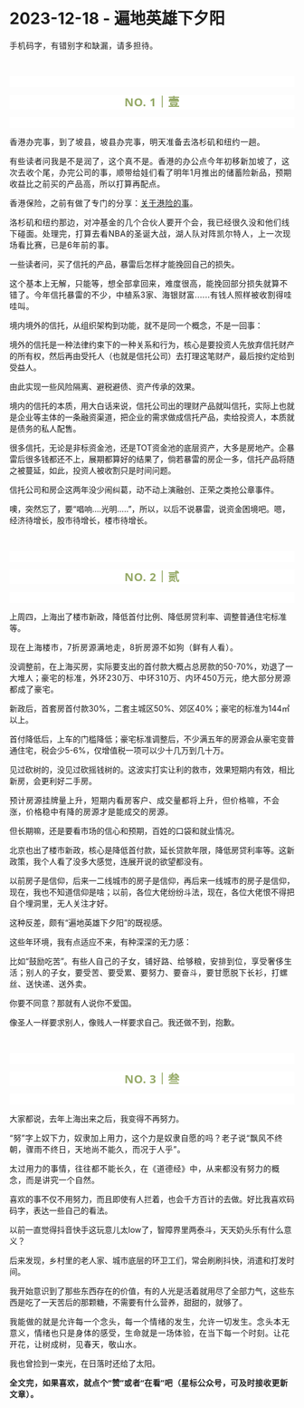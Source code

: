 # 2023-12-18 - 遍地英雄下夕阳

<p style="visibility: visible;"><span style="letter-spacing: 0.578px; text-wrap: wrap; visibility: visible;">手机码字，有错别字和缺漏，请</span><span style="letter-spacing: 0.578px; text-wrap: wrap; visibility: visible;">多担待。</span></p><p style="visibility: visible;"><br style="visibility: visible;"></p><p style="outline: 0px;font-family: system-ui, -apple-system, BlinkMacSystemFont, &quot;Helvetica Neue&quot;, &quot;PingFang SC&quot;, &quot;Hiragino Sans GB&quot;, &quot;Microsoft YaHei UI&quot;, &quot;Microsoft YaHei&quot;, Arial, sans-serif;letter-spacing: 0.544px;text-wrap: wrap;background-color: rgb(255, 255, 255);visibility: visible;"><br style="outline: 0px;visibility: visible;"></p><p style="outline: 0px;letter-spacing: 0.544px;text-wrap: wrap;color: rgb(34, 34, 34);font-family: -apple-system-font, system-ui, &quot;Helvetica Neue&quot;, &quot;PingFang SC&quot;, &quot;Hiragino Sans GB&quot;, &quot;Microsoft YaHei UI&quot;, &quot;Microsoft YaHei&quot;, Arial, sans-serif;background-color: rgb(255, 255, 255);text-align: center;visibility: visible;"><span style="outline: 0px;font-weight: bold;line-height: 25px;color: rgb(149, 169, 103);font-size: 20px;visibility: visible;">NO. 1｜壹</span></p><p style="outline: 0px;letter-spacing: 0.544px;text-wrap: wrap;color: rgb(34, 34, 34);font-family: -apple-system-font, system-ui, &quot;Helvetica Neue&quot;, &quot;PingFang SC&quot;, &quot;Hiragino Sans GB&quot;, &quot;Microsoft YaHei UI&quot;, &quot;Microsoft YaHei&quot;, Arial, sans-serif;background-color: rgb(255, 255, 255);text-align: center;visibility: visible;"><br style="outline: 0px;visibility: visible;"></p><p style="letter-spacing: 0.578px; text-wrap: wrap; visibility: visible;">香港办完事，到了坡县，坡县办完事，明天准备去洛杉矶和纽约一趟。</p><p style="letter-spacing: 0.578px; text-wrap: wrap; visibility: visible;">有些读者问我是不是润了，这个真不是。香港的办公点今年初移新加坡了，这次去收个尾，<span style="font-size: var(--articleFontsize); letter-spacing: 0.034em; visibility: visible;">办完公司的</span><span style="font-size: var(--articleFontsize); letter-spacing: 0.034em; visibility: visible;">事，</span><span style="font-size: var(--articleFontsize); letter-spacing: 0.034em; visibility: visible;">顺带给娃们看了明年1月推出的</span><span style="font-size: var(--articleFontsize); letter-spacing: 0.034em; visibility: visible;">储蓄险新品，预期收益比之前买的产品高，所以打算再配点。</span></p><p style="letter-spacing: 0.578px; text-wrap: wrap; visibility: visible;"><span style="font-size: var(--articleFontsize); letter-spacing: 0.034em; visibility: visible;"></span><span style="font-size: var(--articleFontsize); letter-spacing: 0.034em; visibility: visible;">香港保险，之前有做了专门的分享</span><span style="font-size: var(--articleFontsize); letter-spacing: 0.034em; visibility: visible;">：</span><a target="_blank" href="http://mp.weixin.qq.com/s?__biz=Mzg2OTkwNzE4MA==&amp;mid=2247491724&amp;idx=2&amp;sn=dc72643ae8add52420fe6a504930e63b&amp;chksm=ce974f0ff9e0c619ff375f9ab236c0e6349e8bd9cffa788deecdc1bc31be201c1a16349ab79d&amp;scene=21#wechat_redirect" textvalue="关于港险的事" linktype="text" imgurl="" imgdata="null" data-itemshowtype="0" tab="innerlink" style="font-size: var(--articleFontsize); letter-spacing: 0.034em; visibility: visible;" data-linktype="2" hasload="1">关于港险的事</a><span style="font-size: var(--articleFontsize); letter-spacing: 0.034em; visibility: visible;">。</span></p><p style="letter-spacing: 0.578px; text-wrap: wrap; visibility: visible;">洛杉矶和纽约那边，对冲基金的几个合伙人要开个会，我已经很久没和他们线下碰面。处理完，打算去看NBA的圣诞大战，湖人队对阵凯尔特人，上一次现场看比赛，已是6年前的事。</p><p style="visibility: visible;">一些读者问，买了信托的产品，暴雷后怎样才能挽回自己的损失。</p><p style="visibility: visible;"><span style="font-size: var(--articleFontsize); letter-spacing: 0.034em; visibility: visible;">这个</span><span style="font-size: var(--articleFontsize); letter-spacing: 0.034em; visibility: visible;">基本上无</span><span style="font-size: var(--articleFontsize); letter-spacing: 0.034em; visibility: visible;">解</span><span style="font-size: var(--articleFontsize); letter-spacing: 0.034em; visibility: visible;">，只能等，想全部拿回来，难度很高，能挽回部分损失就算不错了。今年信托暴雷的不少，中植系3家、海银财富......有钱人照样被收割得哇哇叫。</span></p><p style="visibility: visible;">境内境外的信托，从组织架构到功能，就不是同一个概念，不是一回事：</p><p style="visibility: visible;">境外的信托是一种法律约束下的一种关系和行为，核心是要投资人先放弃信托财产的所有权，然后再由受托人（也就是信托公司）去打理这笔财产，最后按约定给到受益人。<br style="visibility: visible;"></p><p style="visibility: visible;">由此实现一些风险隔离、避税避债、资产传承的效果。</p><p style="visibility: visible;">境内的信托的本质，用大白话来说，信托公司出的理财产品就叫信托，实际上也就是企业等主体的一条融资渠道，把企业的需求做成信托产品，卖给投资人，本质就是债务的私人配售。</p><p style="visibility: visible;">很多信托，无论是非标资金池，还是TOT资金池的底层资产，大多是房地产。企暴雷后很多钱都还不上，展期都算好的结果了，倘若暴雷的房企一多，信托产品将随之被蔓延，如此，投资人被收割只是时间问题。<br style="visibility: visible;"></p><p style="visibility: visible;">信托公司和房企这两年没少闹纠葛，动不动上演融创、正荣之类抢公章事件。<br style="visibility: visible;"></p><p>噢，突然忘了，要“唱响....光明.....”，所以，以后不说暴雷，说资金困境吧。嗯，经济待增长，股市待增长，楼市待增长。</p><p><br></p><p style="outline: 0px;font-family: system-ui, -apple-system, BlinkMacSystemFont, &quot;Helvetica Neue&quot;, &quot;PingFang SC&quot;, &quot;Hiragino Sans GB&quot;, &quot;Microsoft YaHei UI&quot;, &quot;Microsoft YaHei&quot;, Arial, sans-serif;letter-spacing: 0.544px;text-wrap: wrap;background-color: rgb(255, 255, 255);visibility: visible;"><br style="outline: 0px;visibility: visible;"></p><p style="outline: 0px;letter-spacing: 0.544px;text-wrap: wrap;color: rgb(34, 34, 34);font-family: -apple-system-font, system-ui, &quot;Helvetica Neue&quot;, &quot;PingFang SC&quot;, &quot;Hiragino Sans GB&quot;, &quot;Microsoft YaHei UI&quot;, &quot;Microsoft YaHei&quot;, Arial, sans-serif;background-color: rgb(255, 255, 255);text-align: center;visibility: visible;"><span style="outline: 0px;font-weight: bold;line-height: 25px;color: rgb(149, 169, 103);font-size: 20px;visibility: visible;">NO. 2｜贰</span></p><p style="outline: 0px;letter-spacing: 0.544px;text-wrap: wrap;color: rgb(34, 34, 34);font-family: -apple-system-font, system-ui, &quot;Helvetica Neue&quot;, &quot;PingFang SC&quot;, &quot;Hiragino Sans GB&quot;, &quot;Microsoft YaHei UI&quot;, &quot;Microsoft YaHei&quot;, Arial, sans-serif;background-color: rgb(255, 255, 255);text-align: center;visibility: visible;"><br style="outline: 0px;visibility: visible;"></p><p>上周四，上海出了楼市新政，降低首付比例、降低房贷利率、调整普通住宅标准等。<br></p><p><span style="letter-spacing: 0.578px;text-wrap: wrap;">现在</span><span style="letter-spacing: 0.578px;text-wrap: wrap;">上海楼市，7</span><span style="letter-spacing: 0.578px;text-wrap: wrap;">折房源</span><span style="letter-spacing: 0.578px;text-wrap: wrap;">满地走，8</span><span style="letter-spacing: 0.578px;text-wrap: wrap;">折房源不如狗（</span><span style="letter-spacing: 0.578px;text-wrap: wrap;">鲜有人看）</span><span style="letter-spacing: 0.578px;text-wrap: wrap;">。</span></p><p>没调整前，在上海买房，实际要支出的首付款大概占总房款的50-70%，劝退了一大堆人；<span style="font-size: var(--articleFontsize);letter-spacing: 0.034em;">豪宅的标准，</span><span style="font-size: var(--articleFontsize);letter-spacing: 0.034em;">外环230万</span><span style="font-size: var(--articleFontsize);letter-spacing: 0.034em;">、中环</span><span style="font-size: var(--articleFontsize);letter-spacing: 0.034em;">310万</span><span style="font-size: var(--articleFontsize);letter-spacing: 0.034em;">、内环</span><span style="font-size: var(--articleFontsize);letter-spacing: 0.034em;">450万元，绝大部分房源都成了豪宅。</span></p><p>新政后，首套房首付款30%，二套主城区50%、郊区40%；豪宅的标准为144㎡以上。</p><p>首付降低后，上车的门槛降低；豪宅标准调整后，不少满五年的房源会从豪宅变普通住宅，税会少5-6%，仅增值税一项可以少十几万到几十万。<br></p><p>见过砍树的，没见过砍摇钱树的。这波实打实让利的救市，效果短期内有效，相比新房，会更利好二手房。</p><p><span style="font-size: var(--articleFontsize);letter-spacing: 0.034em;">预计房源</span><span style="font-size: var(--articleFontsize);letter-spacing: 0.034em;">挂牌量上升</span><span style="font-size: var(--articleFontsize);letter-spacing: 0.034em;">，</span><span style="font-size: var(--articleFontsize);letter-spacing: 0.034em;">短期内看房客户、成交量都将上升</span><span style="font-size: var(--articleFontsize);letter-spacing: 0.034em;">，但价格嘛，不会涨</span><span style="font-size: var(--articleFontsize);letter-spacing: 0.034em;">，价格稳中有降的房源才是能成交的房源。</span></p><p>但长期嘛，还是要看市场的信心和预期，百姓的口袋和就业情况。<br></p><p>北京也出了楼市新政，核心是降低首付款，延长贷款年限，降低房贷利率等。这新政策，我个人看了没多大感觉，连展开说的欲望都没有。<br></p><p>以前房子是信仰，后来一二线城市的房子是信仰，再后来一线城市的房子是信仰，现在，我也不知道信仰是啥；以前，各位大佬纷纷斗法，现在，各位大佬恨不得把自个埋洞里，无人关注才好。</p><p>这种反差，颇有“遍地英雄下夕阳”的既视感。</p><p>这些年环境，我有点适应不来，有种深深的无力感：<br></p><p>比如“鼓励吃苦”。有些人<span style="font-size: var(--articleFontsize);letter-spacing: 0.034em;">自己的子女，铺好路、给够粮，安排到位，享受奢侈生活；</span><span style="font-size: var(--articleFontsize);letter-spacing: 0.034em;">别人的子女，要受苦、要受累、要努力、要奋斗，要甘愿脱下长衫，打螺丝、送快递、送外卖。</span></p><p><span style="">你要不同意？那就有人说你不爱国。</span></p><p><span style="">像圣人一样要求别人，像贱人一样要求自己。我还做不到，抱歉。</span></p><p><br></p><p style="outline: 0px;font-family: system-ui, -apple-system, BlinkMacSystemFont, &quot;Helvetica Neue&quot;, &quot;PingFang SC&quot;, &quot;Hiragino Sans GB&quot;, &quot;Microsoft YaHei UI&quot;, &quot;Microsoft YaHei&quot;, Arial, sans-serif;letter-spacing: 0.544px;text-wrap: wrap;background-color: rgb(255, 255, 255);visibility: visible;"><br style="outline: 0px;visibility: visible;"></p><p style="outline: 0px;letter-spacing: 0.544px;text-wrap: wrap;color: rgb(34, 34, 34);font-family: -apple-system-font, system-ui, &quot;Helvetica Neue&quot;, &quot;PingFang SC&quot;, &quot;Hiragino Sans GB&quot;, &quot;Microsoft YaHei UI&quot;, &quot;Microsoft YaHei&quot;, Arial, sans-serif;background-color: rgb(255, 255, 255);text-align: center;visibility: visible;"><span style="outline: 0px;font-weight: bold;line-height: 25px;color: rgb(149, 169, 103);font-size: 20px;visibility: visible;">NO. 3｜叁</span></p><p style="outline: 0px;letter-spacing: 0.544px;text-wrap: wrap;color: rgb(34, 34, 34);font-family: -apple-system-font, system-ui, &quot;Helvetica Neue&quot;, &quot;PingFang SC&quot;, &quot;Hiragino Sans GB&quot;, &quot;Microsoft YaHei UI&quot;, &quot;Microsoft YaHei&quot;, Arial, sans-serif;background-color: rgb(255, 255, 255);text-align: center;visibility: visible;"><br style="outline: 0px;visibility: visible;"></p><p>大家都说，去年上海出来之后，我变得不再努力。</p><p><span style="font-size: var(--articleFontsize);letter-spacing: 0.034em;">“努”字上奴下力，奴隶加上用力，这个力是奴隶自愿的吗？</span><span style="font-size: var(--articleFontsize);letter-spacing: 0.034em;">老子说“飘风不终朝，骤雨不终日，天地尚不能久，而况于人乎”。</span><span style="font-size: var(--articleFontsize);letter-spacing: 0.034em;"></span></p><p><span style="font-size: var(--articleFontsize);letter-spacing: 0.034em;">太过用力的事情，往往都不能长久，在《道德经》中，从来都没有努力的概念，而是讲究一个自然。</span><br></p><p><span style="">喜欢的事不仅不用努力，而且即使有人拦着，也会千方百计的去做。好比我喜欢码码字，表达一些自己的看法。</span></p><p>以前一直觉得抖音快手这玩意儿太low了，智障界里两泰斗，天天奶头乐有什么意义？</p><p>后来发现，乡村里的老人家、城市底层的环卫工们，常会刷刷抖快，消遣和打发时间。</p><p>我开始意识到了那些东西存在的价值，有的人光是活着就用尽了全部力气，这些东西是吃了一天苦后的那颗糖，不需要有什么营养，甜甜的，就够了。</p><p><span style="text-wrap: wrap;letter-spacing: 0.578px;">我能做的就是允许每一个念头，每一个情绪的发生，允许一切发生。</span><span style="text-wrap: wrap;letter-spacing: 0.578px;">念头本无意义，情绪也只是身体的感受，</span><span style="text-wrap: wrap;letter-spacing: 0.578px;">生命就是一场体验，在当下每一个时刻。让花开花，让树成树，</span><span style="text-wrap: wrap;letter-spacing: 0.578px;">见春天，敬山水。</span></p><p>我也曾捡到一束光，在日落时还给了太阳。</p><p style="margin-bottom: 0px;"><strong style="outline: 0px;font-family: system-ui, -apple-system, BlinkMacSystemFont, &quot;Helvetica Neue&quot;, &quot;PingFang SC&quot;, &quot;Hiragino Sans GB&quot;, &quot;Microsoft YaHei UI&quot;, &quot;Microsoft YaHei&quot;, Arial, sans-serif;letter-spacing: 0.544px;text-wrap: wrap;background-color: rgb(255, 255, 255);color: rgb(34, 34, 34);font-size: 16px;"><span style="outline: 0px;font-size: 14px;">全文完，如果喜欢，就点个“赞”或者“在看”吧（星标公众号，可及时接收更新文章）。</span></strong></p><p style="display: none;"><mp-style-type data-value="3"></mp-style-type></p>